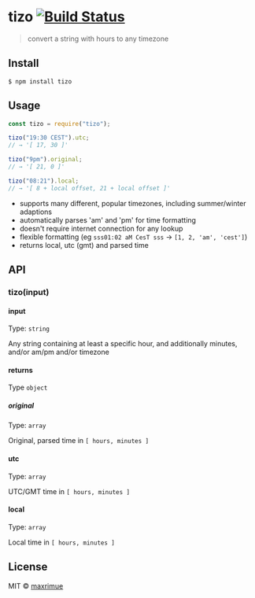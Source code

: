 # tizo [![Build Status](https://travis-ci.org/maxrimue/tizo.svg?branch=master)](https://travis-ci.org/maxrimue/tizo)

> convert a string with hours to any timezone

## Install

```
$ npm install tizo
```

## Usage

```js
const tizo = require("tizo");

tizo("19:30 CEST").utc;
// → '[ 17, 30 ]'

tizo("9pm").original;
// → '[ 21, 0 ]'

tizo("08:21").local;
// → '[ 8 + local offset, 21 + local offset ]'
```

* supports many different, popular timezones, including summer/winter adaptions
* automatically parses 'am' and 'pm' for time formatting
* doesn't require internet connection for any lookup
* flexible formatting (eg `sss01:02 aM CesT sss` → `[1, 2, 'am', 'cest']`)
* returns local, utc (gmt) and parsed time

## API

### tizo(input)

#### input

Type: `string`

Any string containing at least a specific hour, and additionally minutes, and/or am/pm and/or timezone

#### returns

Type `object`

##### original

Type: `array`

Original, parsed time in `[ hours, minutes ]`

#### utc

Type: `array`

UTC/GMT time in `[ hours, minutes ]`

#### local

Type: `array`

Local time in `[ hours, minutes ]`

## License

MIT © [maxrimue](http://github.com/maxrimue)
